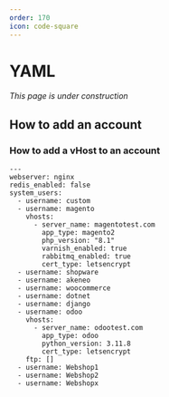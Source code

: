 ```yaml
---
order: 170
icon: code-square
---
```


# YAML

_This page is under construction_

## How to add an account

### How to add a vHost to an account



```
---
webserver: nginx
redis_enabled: false
system_users:
  - username: custom
  - username: magento
    vhosts:
      - server_name: magentotest.com
        app_type: magento2
        php_version: "8.1"
        varnish_enabled: true
        rabbitmq_enabled: true
        cert_type: letsencrypt
  - username: shopware
  - username: akeneo
  - username: woocommerce
  - username: dotnet
  - username: django
  - username: odoo
    vhosts:
      - server_name: odootest.com
        app_type: odoo
        python_version: 3.11.8
        cert_type: letsencrypt
    ftp: []
  - username: Webshop1
  - username: Webshop2
  - username: Webshopx
```
